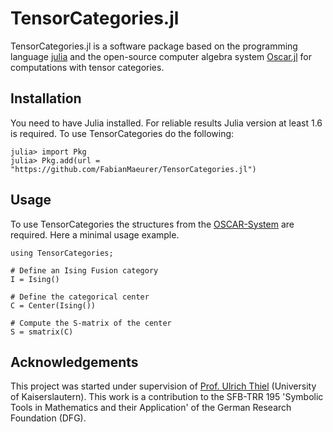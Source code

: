 # TensorCategories.jl

TensorCategories.jl is a software package based on the programming language [julia](https://julialang.org) and the open-source computer algebra system [Oscar.jl](https://github.com/oscar-system/Oscar.jl) for computations with tensor categories. 

## Installation

You need to have Julia installed. For reliable results Julia version at least 1.6 is required. To use TensorCategories
do the following:

```julia-repl
julia> import Pkg
julia> Pkg.add(url = "https://github.com/FabianMaeurer/TensorCategories.jl")
```

## Usage

To use TensorCategories the structures from the [OSCAR-System](https://github.com/oscar-system/Oscar.jl) are required. Here a minimal usage example.

```@repl
using TensorCategories;

# Define an Ising Fusion category
I = Ising()

# Define the categorical center
C = Center(Ising())

# Compute the S-matrix of the center
S = smatrix(C)
```

## Acknowledgements

This project was started under supervision of [Prof. Ulrich Thiel](https://ulthiel.com/math/)  (University of Kaiserslautern). This work is a
contribution to the SFB-TRR 195 'Symbolic Tools in Mathematics and their
Application' of the German Research Foundation (DFG).
